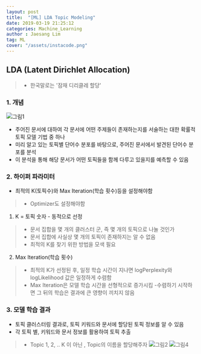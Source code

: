 ```yaml
---
layout: post
title:  "[ML] LDA Topic Modeling"
date: 2019-03-19 21:25:12
categories: Machine_Learning
author : Jaesang Lim
tag: ML
cover: "/assets/instacode.png"
---
```


## LDA (Latent Dirichlet Allocation)
> - 한국말로는 '잠재 디리클레 할당' 

### 1. 개념
![그림1](https://user-images.githubusercontent.com/12586821/54606389-12574a00-4a8f-11e9-9778-3e0d2d04dec2.png)

- 주어진 문서에 대하여 각 문서에 어떤 주제들이 존재하는지를 서술하는 대한 확률적 토픽 모델 기법 중 하나
- 미리 알고 있는 토픽별 단어수 분포를 바탕으로, 주어진 문서에서 발견된 단어수 분포를 분석
- 이 분석을 통해 해당 문서가 어떤 토픽들을 함께 다루고 있을지를 예측할 수 있음

### 2. 하이퍼 파라미터 

- 최적의 K(토픽수)와 Max Iteration(학습 횟수)등을 설정해야함
> - Optimizer도 설정해야함

1. K = 토픽 숫자 - 동적으로 선정
> - 문서 집합을 몇 개의 클러스터 군, 즉 몇 개의 토픽으로 나눌 것인가
> - 문서 집합에 사실상 몇 개의 토픽이 존재하지는 알 수 없음
> - 최적의 K를 찾기 위한 방법을 모색 필요

2. Max Iteration(학습 횟수)
> - 최적의 K가 선정된 후, 일정 학습 시간이 지나면 logPerplexity와 logLikelihood 값은 일정하게 수렴함
> - Max Iteration은 모델 학습 시간을 선형적으로 증가시킴
> -수렴하기 시작하면 그 뒤의 학습은 결과에 큰 영향이 끼치지 않음 


### 3. 모델 학습 결과

- 토픽 클러스터링 결과로, 토픽 키워드와 문서에 할당된 토픽 정보를 알 수 있음
- 각 토픽 별, 키워드와 문서 정보를 활용하여 토픽 추출
> - Topic 1, 2, .. K 이 아닌 , Topic의 이름을 할당해주자
![그림2](https://user-images.githubusercontent.com/12586821/54606390-12efe080-4a8f-11e9-8369-e7d6ebc55c7f.png)
![그림4](https://user-images.githubusercontent.com/12586821/54606391-12efe080-4a8f-11e9-82d6-55ef45f3c596.png)

